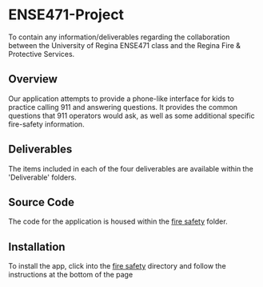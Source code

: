 # ENSE471-Project
To contain any information/deliverables regarding the collaboration between the University of Regina ENSE471 class and the Regina Fire &amp; Protective Services. 

## Overview
Our application attempts to provide a phone-like interface for kids to practice calling 911 and answering questions. It provides the common questions that 911 operators would ask, as well as some additional specific fire-safety information.

## Deliverables
The items included in each of the four deliverables are available within the 'Deliverable' folders.

## Source Code
The code for the application is housed within the [fire safety](./fire-safety) folder.

## Installation
To install the app, click into the [fire safety](./fire-safety) directory and follow the instructions at the bottom of the page
